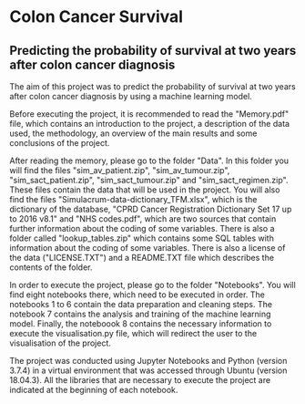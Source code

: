 # Colon Cancer Survival
## Predicting the probability of survival at two years after colon cancer diagnosis

The aim of this project was to predict the probability of survival at two years after colon cancer diagnosis by using a machine learning model.

Before executing the project, it is recommended to read the "Memory.pdf" file, which contains an introduction to the project, a description of the data used, the methodology, an overview of the main results and some conclusions of the project.

After reading the memory, please go to the folder "Data". In this folder you will find the files "sim_av_patient.zip", "sim_av_tumour.zip", "sim_sact_patient.zip", "sim_sact_tumour.zip" and "sim_sact_regimen.zip". These files contain the data that will be used in the project. You will also find the files "Simulacrum-data-dictionary_TFM.xlsx", which is the dictionary of the database, "CPRD Cancer Registration Dictionary Set 17 up to 2016 v8.1" and "NHS codes.pdf", which are two sources that contain further information about the coding of some variables. There is also a folder called "lookup_tables.zip" which contains some SQL tables with information about the coding of some variables. There is also a license of the data ("LICENSE.TXT") and a README.TXT file which describes the contents of the folder. 

In order to execute the project, please go to the folder "Notebooks". You will find eight notebooks there, which need to be executed in order. The notebooks 1 to 6 contain the data preparation and cleaning steps. The notebook 7 contains the analysis and training of the machine learning model. Finally, the noteboook 8 contains the necessary information to execute the visualisation.py file, which will redirect the user to the visualisation of the project.

The project was conducted using Jupyter Notebooks and Python (version 3.7.4) in a virtual environment that was accessed through Ubuntu (version 18.04.3). All the libraries that are necessary to execute the project are indicated at the beginning of each notebook.
